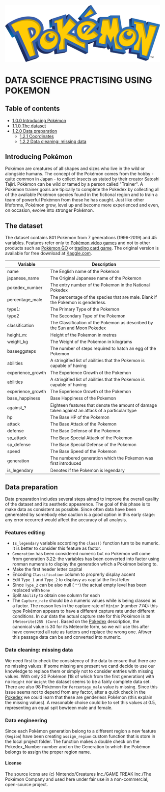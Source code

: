 
![](Pokémon_images/R_Pokémon_images_logo.png)

# DATA SCIENCE PRACTISING USING POKEMON

## Table of contents
<!--ts-->
- [1.0.0 Introducing Pokémon](#Introducing-Pokémon)
- [1.1.0 The dataset](#The_dataset)
- [1.2.0 Data preparation](#Data-preparation)
    - [1.2.1 Coordinates](#Features-editing)
    - [1.2.2 Data cleaning: missing data](#Data-cleaning:-missing-data)
<!--te-->

## Introducing Pokémon
Pokémon are creatures of all shapes and sizes who live in the wild or alongside humans. The concept of the Pokémon comes from the hobby - quite common in Japan - to collect insects as stated by their creator Satoshi Tajiri. Pokèmon can be wild or tamed by a person called "Trainer". A Pokèmon trainer goals are tipically to complete the Pokédex by collecting all of the available Pokémon species found in the fictional region and to train a team of powerful Pokémon from those he has caught. Just like other lifeforms, Pokémon grow, level up and become more experienced and even, on occasion, evolve into stronger Pokémon.

## The dataset
The dataset contains 801 Pokèmon from 7 generations (1996-2019) and 45 variables. Features refer only to [Pokèmon video games](https://github.com/https://en.wikipedia.org/wiki/Pok%C3%A9mon_(video_game_series)) and not to other products such as [Pokèmon GO](https://github.com/https://en.wikipedia.org/wiki/Pok%C3%A9mon_Go) or [trading card game](https://github.com/https://en.wikipedia.org/wiki/Pok%C3%A9mon_Trading_Card_Game). The original version is available for free download at [Kaggle.com](//github.com/https:https://www.kaggle.com/rounakbanik/pokemon).

| Variable          | Description |
| ---------------   | ------------- |
| name              | The English name of the Pokemon  |
| japanese_name     | The Original Japanese name of the Pokemon  |
| pokedex_number    | The entry number of the Pokemon in the National Pokedex  |
| percentage_male   | The percentage of the species that are male. Blank if the Pokemon is genderless.  |
| type1:            | The Primary Type of the Pokemon  |
| type2             | The Secondary Type of the Pokemon  |
| classification    | The Classification of the Pokemon as described by the Sun and Moon Pokedex  |
| height_m:         | Height of the Pokemon in metres |
| weight_kg         | The Weight of the Pokemon in kilograms |
| baseeggsteps      | The number of steps required to hatch an egg of the Pokemon |
| abilities         | A stringified list of abilities that the Pokemon is capable of having  |
| experience_growth | The Experience Growth of the Pokemon  |
| abilities         | A stringified list of abilities that the Pokemon is capable of having  |
| experience_growth | The Experience Growth of the Pokemon  |
| base_happiness    | Base Happiness of the Pokemon  |
| against_?         | Eighteen features that denote the amount of damage taken against an attack of a particular type|
| hp                | The Base HP of the Pokemon |
| attack            | The Base Attack of the Pokemon |
| defense           | The Base Defense of the Pokemon |
| sp_attack         | The Base Special Attack of the Pokemon |
| sp_defense        | The Base Special Defense of the Pokemon|
| speed             | The Base Speed of the Pokemon|
| generation        |The numbered generation which the Pokemon was first introduced |
| is_legendary      | Denotes if the Pokemon is legendary |

## Data preparation
Data preparation includes several steps aimed to improve  the overall quality of the dataset and its aesthetic appearence. The goal of this phase is to make data as consistent as possible. Since often data have been genereated by somebody else caution is a good option in this early stage: any error occurred would affect the accuracy of all analysis.

### Features editing
* ```Is_legendary``` variable according the ```class()``` function turn to be numeric. It is better to consider this feature as factor.
* ```Generation``` has been considered numeric but no Pokémon will come from generation 3.22: the variables has been converted into factor using ronman numerals to display the generation which a Pokémon belong to.
* Make the first header letter capital 
* Encoding ```Classification``` column to proprerly display accent 
* Edit ```Type_1``` and ```Type_2``` to displasy as capital the first letter
* Since ```Type_2``` can be also null ( ```""```) the actual empty level has been replaced with ```None```
* Split ```Ability``` to obtain one column for each
* The ```Capture_rate``` should be a numeric values while is being classed as a factor. The reason lies in the capture rate of ```Minior``` (number 774): this type Pokémon appears to have a different capture rate under different conditions. In our data the actual capture rate for this Pokémon is ```30 (Meteorite)255 (Core)```. Based on the [Pokedex](https://pokemondb.net/pokedex) description, the canonical value is 30 for its Meteorite form, so we will use this after have converted all rate as factors and replace the wrong one. Aftwer this passage data can be and converted into numeric.

### Data cleaning: missing data
We need first to check the consistency of the data to ensure that there are no missing values: if some missing are present we cand decide to use our knowledge to replace them or simply not to consider entries with missing values. With only 20 Pokémon (18 of which from the first generation) with no ```Height``` nor ```Weight``` the dataset seems to be a fairly complete data set. There are also 98 Pokémon for ```Percentage_male``` value is missing. Since this issue seems not to depend from any factor, after a quick check in the [Pokedex](https://pokemondb.net/pokedex) we could learn that these are genderless Pokémon (this explain the missing values). A reasonable choise could be to set this values at 0.5, representing an equal spit bewteen male and female.

### Data engineering 
Since each Pokèmon generation belong to a different region a new feature (```Region```) have been creating ```assign_region``` custom function that is store in the local project folder. The function makes a double check on the Pokedex_Number number and on the Generation to which the Pokémon belongs to assign the proper region name.

#### License
The source icons are (c) Nintendo/Creatures Inc./GAME FREAK Inc./The Pokémon Company and used here under fair use in a non-commercial, open-source project.

